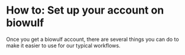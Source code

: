 # How to: Set up your account on biowulf

Once you get a biowulf account, there are several things you can do to make it easier to use for our typical workflows.